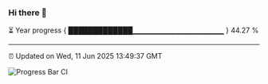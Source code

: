 ### Hi there 👋

⏳ Year progress { █████████████▁▁▁▁▁▁▁▁▁▁▁▁▁▁▁▁▁ } 44.27 %

---

⏰ Updated on Wed, 11 Jun 2025 13:49:37 GMT

![Progress Bar CI](https://github.com/IshwaranRudhara/GIT-ACTION/workflows/Progress%20Bar%20CI/badge.svg)
